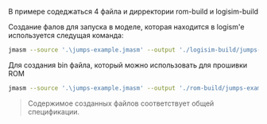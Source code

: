 В примере содеджаться 4 файла и дирректории rom-build и logisim-build

Создание фалов для запуска в моделе, которая находится в logism'e используется
следущая команда:
```sh
jmasm --source '.\jumps-example.jmasm' --output './logisim-build/jumps-example'
```

Для создания bin файла, который можно использовать для прошивки ROM
```sh
jmasm --source '.\jumps-example.jmasm' --output './rom-build/jumps-example.bin' --format BIN_FILE
```

> Содержимое созданных файлов соответствует общей спецификации.
